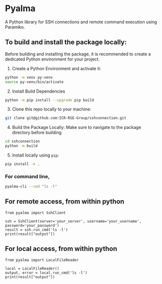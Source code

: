 # Pyalma

A Python library for SSH connections and remote command execution using Paramiko.

## To build and install the package locally:
Before building and installing the package, it is recommended to create a dedicated Python environment for your project.
1. Create a Python Environment and activate it:
```bash
python -m venv py-venv
source py-venv/bin/activate
```

2. Install Build Dependencies
```bash
python -m pip install --upgrade pip build
```

3. Clone this repo locally to your machine:
```bash
git clone git@github.com:ICR-RSE-Group/sshconnection.git
```
4. Build the Package Locally:
Make sure to navigate to the package directory before building
```bash
cd sshconnection
python -m build
```
5. Install locally using `pip`:
```bash
pip install -e .
```

### For command line,
```bash
pyalma-cli --cmd "ls -l"
```
## For remote access, from within python
```
from pyalma import SshClient

ssh = SshClient(server='your_server', username='your_username', password='your_password')
result = ssh.run_cmd('ls -l')
print(result["output"])
```

## For local access, from within python
```
from pyalma import LocalFileReader

local = LocalFileReader()
output, error = local.run_cmd('ls -l')
print(result["output"])
```

